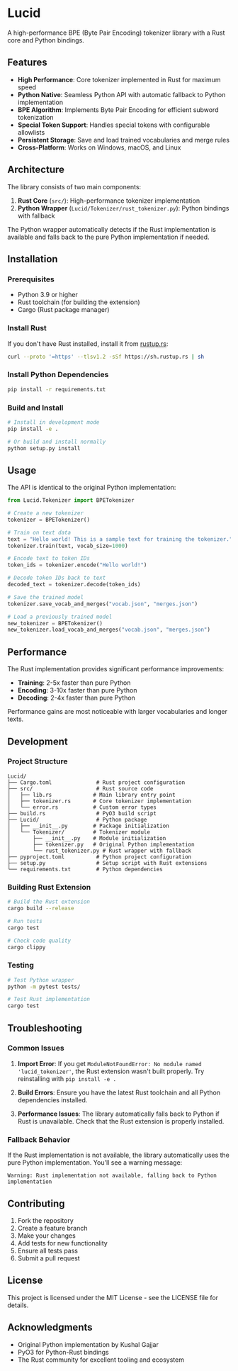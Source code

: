# Lucid

A high-performance BPE (Byte Pair Encoding) tokenizer library with a Rust core and Python bindings.

## Features

- **High Performance**: Core tokenizer implemented in Rust for maximum speed
- **Python Native**: Seamless Python API with automatic fallback to Python implementation
- **BPE Algorithm**: Implements Byte Pair Encoding for efficient subword tokenization
- **Special Token Support**: Handles special tokens with configurable allowlists
- **Persistent Storage**: Save and load trained vocabularies and merge rules
- **Cross-Platform**: Works on Windows, macOS, and Linux

## Architecture

The library consists of two main components:

1. **Rust Core** (`src/`): High-performance tokenizer implementation
2. **Python Wrapper** (`Lucid/Tokenizer/rust_tokenizer.py`): Python bindings with fallback

The Python wrapper automatically detects if the Rust implementation is available and falls back to the pure Python implementation if needed.

## Installation

### Prerequisites

- Python 3.9 or higher
- Rust toolchain (for building the extension)
- Cargo (Rust package manager)

### Install Rust

If you don't have Rust installed, install it from [rustup.rs](https://rustup.rs/):

```bash
curl --proto '=https' --tlsv1.2 -sSf https://sh.rustup.rs | sh
```

### Install Python Dependencies

```bash
pip install -r requirements.txt
```

### Build and Install

```bash
# Install in development mode
pip install -e .

# Or build and install normally
python setup.py install
```

## Usage

The API is identical to the original Python implementation:

```python
from Lucid.Tokenizer import BPETokenizer

# Create a new tokenizer
tokenizer = BPETokenizer()

# Train on text data
text = "Hello world! This is a sample text for training the tokenizer."
tokenizer.train(text, vocab_size=1000)

# Encode text to token IDs
token_ids = tokenizer.encode("Hello world!")

# Decode token IDs back to text
decoded_text = tokenizer.decode(token_ids)

# Save the trained model
tokenizer.save_vocab_and_merges("vocab.json", "merges.json")

# Load a previously trained model
new_tokenizer = BPETokenizer()
new_tokenizer.load_vocab_and_merges("vocab.json", "merges.json")
```

## Performance

The Rust implementation provides significant performance improvements:

- **Training**: 2-5x faster than pure Python
- **Encoding**: 3-10x faster than pure Python
- **Decoding**: 2-4x faster than pure Python

Performance gains are most noticeable with larger vocabularies and longer texts.

## Development

### Project Structure

```
Lucid/
├── Cargo.toml              # Rust project configuration
├── src/                    # Rust source code
│   ├── lib.rs             # Main library entry point
│   ├── tokenizer.rs       # Core tokenizer implementation
│   └── error.rs           # Custom error types
├── build.rs                # PyO3 build script
├── Lucid/                  # Python package
│   ├── __init__.py        # Package initialization
│   └── Tokenizer/         # Tokenizer module
│       ├── __init__.py    # Module initialization
│       ├── tokenizer.py   # Original Python implementation
│       └── rust_tokenizer.py # Rust wrapper with fallback
├── pyproject.toml          # Python project configuration
├── setup.py                # Setup script with Rust extensions
└── requirements.txt        # Python dependencies
```

### Building Rust Extension

```bash
# Build the Rust extension
cargo build --release

# Run tests
cargo test

# Check code quality
cargo clippy
```

### Testing

```bash
# Test Python wrapper
python -m pytest tests/

# Test Rust implementation
cargo test
```

## Troubleshooting

### Common Issues

1. **Import Error**: If you get `ModuleNotFoundError: No module named 'lucid_tokenizer'`, the Rust extension wasn't built properly. Try reinstalling with `pip install -e .`

2. **Build Errors**: Ensure you have the latest Rust toolchain and all Python dependencies installed.

3. **Performance Issues**: The library automatically falls back to Python if Rust is unavailable. Check that the Rust extension is properly installed.

### Fallback Behavior

If the Rust implementation is not available, the library automatically uses the pure Python implementation. You'll see a warning message:

```
Warning: Rust implementation not available, falling back to Python implementation
```

## Contributing

1. Fork the repository
2. Create a feature branch
3. Make your changes
4. Add tests for new functionality
5. Ensure all tests pass
6. Submit a pull request

## License

This project is licensed under the MIT License - see the LICENSE file for details.

## Acknowledgments

- Original Python implementation by Kushal Gajjar
- PyO3 for Python-Rust bindings
- The Rust community for excellent tooling and ecosystem
